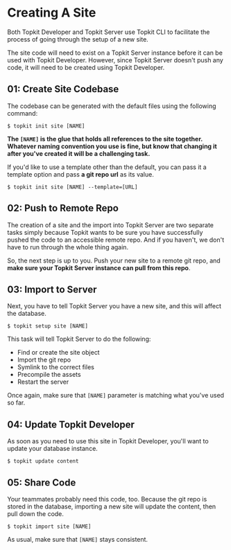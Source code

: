 Creating A Site
==========

Both Topkit Developer and Topkit Server use Topkit CLI to facilitate the
process of going through the setup of a new site.

The site code will need to exist on a Topkit Server instance before it can be
used with Topkit Developer. However, since Topkit Server doesn't push any code,
it will need to be created using Topkit Developer.

01: Create Site Codebase
----------

The codebase can be generated with the default files using the following
command:

```text
$ topkit init site [NAME]
```

**The `[NAME]` is the glue that holds all references to the site together.
Whatever naming convention you use is fine, but know that changing it after
you've created it will be a challenging task.**

If you'd like to use a template other than the default, you can pass it a
template option and pass **a git repo url** as its value.

```text
$ topkit init site [NAME] --template=[URL]
```

02: Push to Remote Repo
----------

The creation of a site and the import into Topkit Server are two separate tasks
simply because Topkit wants to be sure you have successfully pushed the code to
an accessible remote repo. And if you haven't, we don't have to run through the
whole thing again.

So, the next step is up to you. Push your new site to a remote git repo, and
**make sure your Topkit Server instance can pull from this repo**.

03: Import to Server
----------

Next, you have to tell Topkit Server you have a new site, and this will affect
the database.

```text
$ topkit setup site [NAME]
```

This task will tell Topkit Server to do the following:

* Find or create the site object
* Import the git repo
* Symlink to the correct files
* Precompile the assets
* Restart the server

Once again, make sure that `[NAME]` parameter is matching what you've used so
far.

04: Update Topkit Developer
----------

As soon as you need to use this site in Topkit Developer, you'll want to update
your database instance.

```text
$ topkit update content
```

05: Share Code
----------

Your teammates probably need this code, too. Because the git repo is stored in
the database, importing a new site will update the content, then pull down the
code.

```text
$ topkit import site [NAME]
```

As usual, make sure that `[NAME]` stays consistent.
